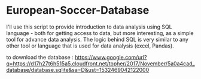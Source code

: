 # European-Soccer-Database

I'll use this script to provide introduction to data analysis using SQL language - both for getting access to data, but more interesting, as a simple tool for advance data analysis. The logic behind SQL is very similar to any other tool or language that is used for data analysis (excel, Pandas).

to download the database : https://www.google.com/url?q=https://d17h27t6h515a5.cloudfront.net/topher/2017/November/5a0a4cad_database/database.sqlite&sa=D&ust=1532469042122000
